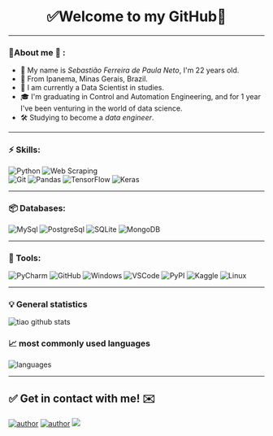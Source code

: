  <h1 align="center"> 
	✅Welcome to my GitHub🚀
</h1>

---

### 👦About me :seedling: : 
- 👋 My name is *Sebastião Ferreira de Paula Neto*, I'm 22 years old.
- 📌 From Ipanema, Minas Gerais, Brazil.
- 💼 I am currently a Data Scientist in studies.
- 🎓 I'm graduating in Control and Automation Engineering, and for 1 year I've been venturing in the world of data science.
- 🛠️ Studying to become a *data engineer*.


<hr>

### ⚡ Skills:
![Python](https://img.shields.io/badge/-Python-3776AB?&logo=Python&logoColor=FFFFFF)
 ![Web Scraping](https://img.shields.io/badge/-Web%20Scraping-3776AB?&logoColor=FFFFFF)  
![Git](https://img.shields.io/badge/-Git-F05032?&logo=git&logoColor=FFFFFF) 
<img alt="Pandas" src="https://img.shields.io/badge/pandas%20-%23150458.svg?&style=for-the-badge&logo=pandas&logoColor=white" /> <img alt="TensorFlow" src="https://img.shields.io/badge/TensorFlow%20-%23FF6F00.svg?&style=for-the-badge&logo=TensorFlow&logoColor=white" />
<img alt="Keras" src="https://img.shields.io/badge/Keras%20-%23D00000.svg?&style=for-the-badge&logo=Keras&logoColor=white"/>

---

### 📦 Databases:
 ![MySql](https://img.shields.io/badge/-MySql-003B57?&logo=MySQL&logoColor=FFFFFF) 
 ![PostgreSql](https://img.shields.io/badge/-PostgreSql-336791?&logo=postgresql&logoColor=FFFFFF) 
![SQLite](https://img.shields.io/badge/-SQLite-4479A1?&logo=sqlite&logoColor=FFFFFF)
 <img alt="MongoDB" src ="https://img.shields.io/badge/MongoDB-%234ea94b.svg?&style=for-the-badge&logo=mongodb&logoColor=white"/>

---

### 🧰 Tools:
 ![PyCharm](https://img.shields.io/badge/-PyCharm-181717?&logo=PyCharm&logoColor=FFFFFF) 
![GitHub](https://img.shields.io/badge/-GitHub-181717?&logo=GitHub&logoColor=FFFFFF) 
 ![Windows](https://img.shields.io/badge/-Windows-0078D6?&logo=Windows&logoColor=FFFFFF) 
 ![VSCode](https://img.shields.io/badge/-VSCode-007ACC?&logo=Visual%20Studio%20Code&logoColor=FFFFFF) 
 ![PyPI](https://img.shields.io/badge/-PyPI-3775A9?&logo=PyPI&logoColor=FFFFFF) 
 ![Kaggle](https://img.shields.io/badge/-Kaggle-20BEFF?&logo=Kaggle&logoColor=FFFFFF) 
 ![Linux](https://img.shields.io/badge/-Linux-FCC624?&logo=Linux&logoColor=FFFFFF) 

---

### :bulb:  General statistics 
 
![tiao github stats](https://github-readme-stats.vercel.app/api?username=Tiao553&theme=cobalt&show_icons=true)

### 📈  most commonly used languages 
![languages](https://github-readme-stats.vercel.app/api/top-langs/?username=Tiao553&hide=scss&layout=compact&theme=cobalt&title_color=2ED3EA)

<hr>

## ✅ Get in contact with me! ✉️

[![author](https://img.shields.io/badge/Linkedin-Sebastiao-blue.svg)](https://www.linkedin.com/in/sebasti%C3%A3o-ferreira-de-paula-neto-84673216b/) 
[![author](https://img.shields.io/badge/github-tiao553-black.svg)](https://github.com/Tiao553) 
[![](https://img.shields.io/badge/medium-Sebastiao553-yellow.svg)](https://sebastiao--553.medium.com/)
